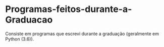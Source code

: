 # Programas-feitos-durante-a-Graduacao
Consiste em programas que escrevi durante a graduação (geralmente em Python (3.6)).
